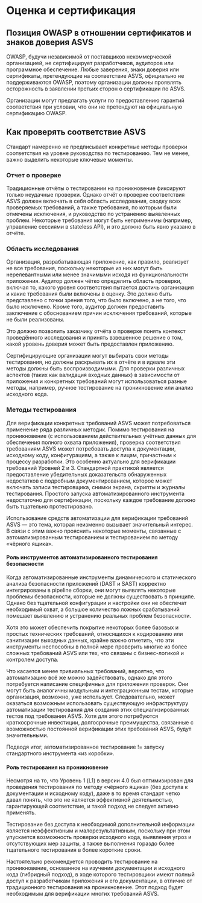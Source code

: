 # Оценка и сертификация

## Позиция OWASP в отношении сертификатов и знаков доверия ASVS

OWASP, будучи независимой от поставщиков некоммерческой организацией, не сертифицирует разработчиков, аудиторов или программное обеспечение. Любые заверения, знаки доверия или сертификаты, претендующие на соответствие ASVS, официально не поддерживаются OWASP, поэтому организации должны проявлять осторожность в заявлении третьих сторон о сертификации по ASVS.

Организации могут предлагать услуги по предоставлению гарантий соответствия при условии, что они не претендуют на официальную сертификацию OWASP.

## Как проверять соответствие ASVS

Стандарт намеренно не предписывает конкретные методы проверки соответствия на уровне руководства по тестированию. Тем не менее, важно выделить некоторые ключевые моменты.

### Отчет о проверке

Традиционные отчёты о тестировании на проникновение фиксируют только неудачные проверки. Однако отчёт о проверке соответствия ASVS должен включать в себя область исследования, сводку всех проверяемых требований, а также требования, по которым были отмечены исключения, и руководство по устранению выявленных проблем. Некоторые требования могут быть неприменимы (например, управление сессиями в stateless API), и это должно быть явно указано в отчёте.

### Область исследования

Организация, разрабатывающая приложение, как правило, реализует не все требования, поскольку некоторые из них могут быть нерелевантными или менее значимыми исходя из функциональности приложения. Аудитор должен чётко определить область проверки, включая то, какого уровня соответствия пытается достичь организация и какие требования были включены в оценку. Это должно быть представлено с точки зрения того, что было включено, а не того, что было исключено. Кроме того, аудитор должен предоставить заключение с обоснованием причин исключения требований, которые не были реализованы.

Это должно позволить заказчику отчёта о проверке понять контекст проведённого исследования и принять взвешенное решение о том, какой уровень доверия может быть предоставлен приложению.

Сертифицирующие организации могут выбирать свои методы тестирования, но должны раскрывать их в отчёте и в идеале эти методы должны быть воспроизводимыми. Для проверки различных аспектов (таких как валидация входных данных) в зависимости от приложения и конкретных требований могут использоваться разные методы, например, ручное тестирование на проникновение или анализ исходного кода.

### Методы тестирования

Для верификации конкретных требований ASVS может потребоваться применение ряда различных методик. Помимо тестирования на проникновение (с использованием действительных учётных данных для обеспечения полного охвата приложения), проверка соответствия требованиям ASVS может потребовать доступа к документации, исходному коду, конфигурациям, а также к лицам, причастным к процессу разработки. Это особенно актуально для верификации требований Уровней 2 и 3. Стандартной практикой является предоставление убедительных доказательств обнаруженных недостатков с подробным документированием, которое может включать записи тестировщика, снимки экрана, скрипты и журналы тестирования. Простого запуска автоматизированного инструмента недостаточно для сертификации, поскольку каждое требование должно быть тщательно протестировано.

Использование средств автоматизации для верификации требований ASVS — это тема, которая неизменно вызывает значительный интерес. В связи с этим важно прояснить некоторые моменты, связанные с автоматизированным тестированием и тестированием по методу «чёрного ящика».

#### Роль инструментов автоматизированного тестирования безопасности

Когда автоматизированные инструменты динамического и статического анализа безопасности приложений (DAST и SAST) корректно интегрированы в pipeline сборки, они могут выявлять некоторые проблемы безопасности, которые не должны существовать в принципе. Однако без тщательной конфигурации и настройки они не обеспечат необходимый охват, а большое количество ложных срабатываний помешает выявлению и устранению реальных проблем безопасности.

Хотя это может обеспечить покрытие некоторых более базовых и простых технических требований, относящихся к кодированию или санитизации выходных данных, крайне важно отметить, что эти инструменты неспособны в полной мере проверить многие из более сложных требований ASVS или тех, что связаны с бизнес-логикой и контролем доступа.

Что касается менее тривиальных требований, вероятно, что автоматизацию всё же можно задействовать, однако для этого потребуется написание специфичных для приложения проверок. Они могут быть аналогичны модульным и интеграционным тестам, которые организация, возможно, уже использует. Следовательно, может оказаться возможным использовать существующую инфраструктуру автоматизации тестирования для создания этих специализированных тестов под требования ASVS. Хотя для этого потребуются краткосрочные инвестиции, долгосрочные преимущества, связанные с возможностью постоянной верификации этих требований ASVS, будут значительными.

Подводя итог, автоматизированное тестирование != запуску стандартного инструмента «из коробки».

#### Роль тестирования на проникновение

Несмотря на то, что Уровень 1 (L1) в версии 4.0 был оптимизирован для проведения тестирования по методу «чёрного ящика» (без доступа к документации и исходному коду), даже в то время стандарт четко давал понять, что это не является эффективной деятельностью, гарантирующей соответствие, и такой подход не следует активно применять.

Тестирование без доступа к необходимой дополнительной информации является неэффективным и малорезультативным, поскольку при этом упускается возможность проверки исходного кода, выявления угроз и отсутствующих мер защиты, а также выполнения гораздо более тщательного тестирования в более короткие сроки.

Настоятельно рекомендуется проводить тестирование на проникновение, основанное на изучении документации и исходного кода (гибридный подход), в ходе которого тестировщики имеют полный доступ к разработчикам приложения и его документации, в отличие от традиционного тестирования на проникновение. Этот подход будет необходимым для верификации многих требований ASVS.
